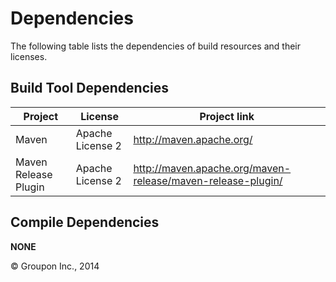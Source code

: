 Dependencies
========

The following table lists the dependencies of build resources and their licenses.

Build Tool Dependencies
------------------

Project                        | License                    | Project link
-------------------------------|----------------------------|-------------
Maven                          | Apache License 2           | http://maven.apache.org/
Maven Release Plugin           | Apache License 2           | http://maven.apache.org/maven-release/maven-release-plugin/

Compile Dependencies
--------------------

__NONE__


&copy; Groupon Inc., 2014
